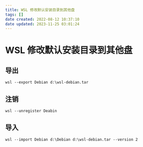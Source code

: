 ```yaml
---
title: WSL 修改默认安装目录到其他盘
tags: []
date created: 2022-08-12 10:37:10
date updated: 2023-11-25 03:01:24
---
```


# WSL 修改默认安装目录到其他盘

## 导出

```shell
wsl --export Debian d:\wsl-debian.tar
```

## 注销

```shell
wsl --unregister Deabin
```

## 导入

```shell
wsl --import Debian d:\Debian d:\wsl-debian.tar --version 2
```
